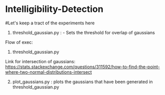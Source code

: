 # Intelligibility-Detection

#Let's keep a tract of the experiments here

1) threshold_gaussian.py : - Sets the threshold for overlap of gaussians 








Flow of exec:
1) threshold_gaussian.py 

Link for intersection of gaussians: https://stats.stackexchange.com/questions/311592/how-to-find-the-point-where-two-normal-distributions-intersect

2) plot_gaussians.py : plots the gaussians that have been generated in  threshold_gaussian.py
